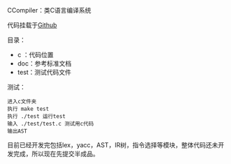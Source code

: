 CCompiler：类C语言编译系统

代码挂载于[Github](https://github.com/greyring/CCompiler)

目录：

* c ：代码位置
* doc：参考标准文档
* test：测试代码文件

测试：
    
    进入c文件夹
    执行 make test
    执行 ./test 运行test
    输入 ./test/test.c 测试用c代码
    输出AST

目前已经开发完包括lex，yacc，AST，IR树，指令选择等模块，整体代码还未开发完成，所以现在先提交半成品。



